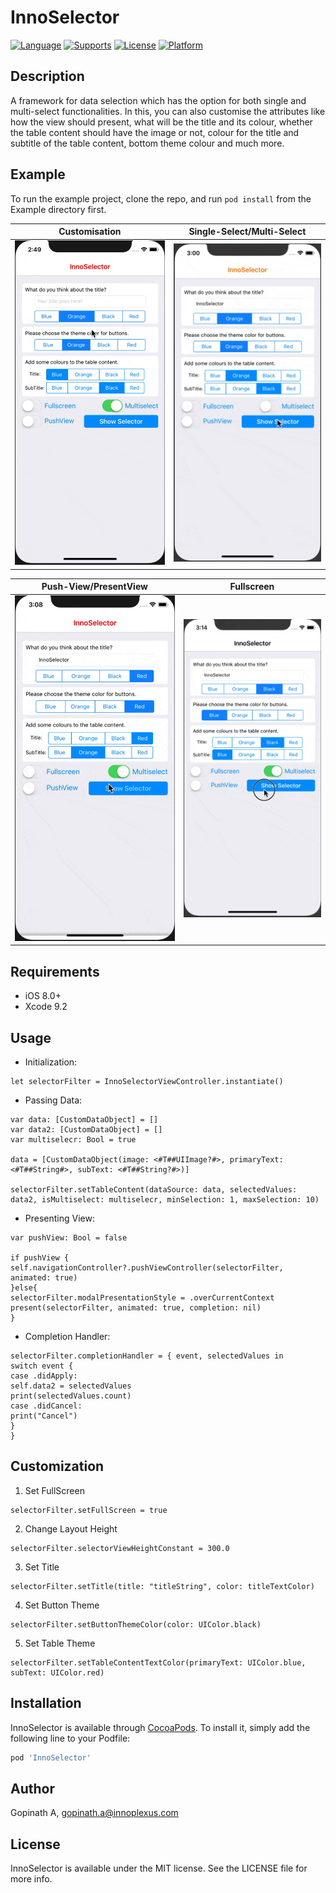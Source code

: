 # InnoSelector
[![Language](https://img.shields.io/badge/language-Swift-orange.svg?style=flat)](https://developer.apple.com/swift/)
[![Supports](https://img.shields.io/badge/supports-CocoaPods%20%7C%20Carthage-green.svg?style=flat)](https://cocoapods.org/)
[![License](https://img.shields.io/cocoapods/l/HeartLoadingView.svg?style=flat)](https://opensource.org/licenses/MIT)
[![Platform](https://img.shields.io/cocoapods/p/HeartLoadingView.svg?style=flat)](https://developer.apple.com/)

## Description
A framework for data selection which has the option for both single and multi-select functionalities. In this, you can also customise the attributes like how the view should present, what will be the title and its colour, whether the table content should have the image or not, colour for the title and subtitle of the table content, bottom theme colour and much more.

## Example
To run the example project, clone the repo, and run `pod install` from the Example directory first.

Customisation              |  Single-Select/Multi-Select
:-------------------------:|:-------------------------:
![](/Assets/Clip1.gif)      |  ![](/Assets/Clip2.gif)

Push-View/PresentView      |  Fullscreen
:-------------------------:|:-------------------------:
![](/Assets/Clip3.gif)                      |  ![](/Assets/Clip4.gif)

## Requirements
- iOS 8.0+
- Xcode 9.2

## Usage
- Initialization:
```
let selectorFilter = InnoSelectorViewController.instantiate()
```
- Passing Data:
```
var data: [CustomDataObject] = []
var data2: [CustomDataObject] = []
var multiselecr: Bool = true

data = [CustomDataObject(image: <#T##UIImage?#>, primaryText: <#T##String#>, subText: <#T##String?#>)]

selectorFilter.setTableContent(dataSource: data, selectedValues: data2, isMultiselect: multiselecr, minSelection: 1, maxSelection: 10)
```

- Presenting View:
```
var pushView: Bool = false

if pushView {
self.navigationController?.pushViewController(selectorFilter, animated: true)
}else{
selectorFilter.modalPresentationStyle = .overCurrentContext
present(selectorFilter, animated: true, completion: nil)
}
```
- Completion Handler:
```
selectorFilter.completionHandler = { event, selectedValues in
switch event {
case .didApply:
self.data2 = selectedValues
print(selectedValues.count)
case .didCancel:
print("Cancel")
}
}
```

## Customization
1. Set FullScreen
```
selectorFilter.setFullScreen = true
```
2. Change Layout Height
```
selectorFilter.selectorViewHeightConstant = 300.0
```
3. Set Title
```
selectorFilter.setTitle(title: "titleString", color: titleTextColor)
```
4. Set Button Theme
```
selectorFilter.setButtonThemeColor(color: UIColor.black)
```
5. Set Table Theme
```
selectorFilter.setTableContentTextColor(primaryText: UIColor.blue, subText: UIColor.red)
```
## Installation

InnoSelector is available through [CocoaPods](http://cocoapods.org). To install
it, simply add the following line to your Podfile:

```ruby
pod 'InnoSelector'
```

## Author

Gopinath A, gopinath.a@innoplexus.com

## License

InnoSelector is available under the MIT license. See the LICENSE file for more info.

